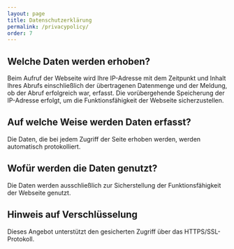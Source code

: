 ```yaml
---
layout: page
title: Datenschutzerklärung
permalink: /privacypolicy/
order: 7
---
```


## Welche Daten werden erhoben?
Beim Aufruf der Webseite wird Ihre IP-Adresse mit dem Zeitpunkt und Inhalt Ihres Abrufs
einschließlich der übertragenen Datenmenge und der Meldung, ob der Abruf erfolgreich
war, erfasst. Die vorübergehende Speicherung der IP-Adresse erfolgt, um die Funktionsfähigkeit
der Webseite sicherzustellen.

## Auf welche Weise werden Daten erfasst?
Die Daten, die bei jedem Zugriff der Seite erhoben werden, werden automatisch protokolliert.

## Wofür werden die Daten genutzt?
Die Daten werden ausschließlich zur Sicherstellung der Funktionsfähigkeit der Webseite genutzt.

## Hinweis auf Verschlüsselung
Dieses Angebot unterstützt den gesicherten Zugriff über das HTTPS/SSL-Protokoll.

